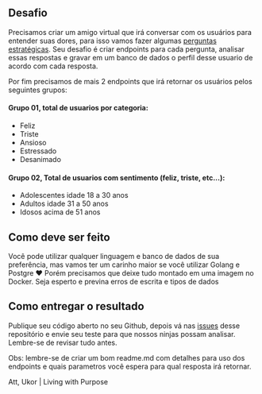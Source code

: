 ## Desafio
Precisamos criar um amigo virtual que irá conversar com os usuários para entender suas dores, para isso vamos fazer algumas [perguntas estratégicas](https://github.com/ukorbr/backend-teste/blob/master/perguntas.md). Seu desafio é criar endpoints para cada pergunta, analisar essas respostas e gravar em um banco de dados o perfil desse usuario de acordo com cada resposta.

Por fim precisamos de mais 2 endpoints que irá retornar os usuários pelos seguintes grupos:

#### Grupo 01, total de usuarios por categoria:
- Feliz
- Triste
- Ansioso
- Estressado
- Desanimado

#### Grupo 02, Total de usuarios com sentimento (feliz, triste, etc...):
- Adolescentes idade 18 a 30 anos
- Adultos idade 31 a 50 anos
- Idosos acima de 51 anos

## Como deve ser feito
Você pode utilizar qualquer linguagem e banco de dados de sua preferência, mas vamos ter um carinho maior se você utilizar Golang e Postgre ❤️ Porém precisamos que deixe tudo montado em uma imagem no Docker. Seja esperto e previna erros de escrita e tipos de dados

## Como entregar o resultado
Publique seu código aberto no seu Github, depois vá nas [issues](https://github.com/ukorbr/backend-teste/issues) desse repositório e envie seu teste para que nossos ninjas possam analisar. Lembre-se de revisar tudo antes.

Obs: lembre-se de criar um bom readme.md com detalhes para uso dos endpoints e quais parametros você espera para qual resposta irá retornar.

Att,
Ukor | Living with Purpose
